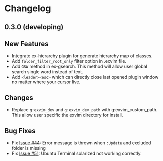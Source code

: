 # Changelog

## 0.3.0 (developing)

## New Features

 - Integrate ex-hierarchy plugin for generate hierarchy map of classes.
 - Add `folder_filter_root_only` filter option in .exvim file. 
 - Add `GSW` method in ex-gsearch. This method will allow user global search
   single word instead of text.
 - Add `<leader><esc>` which can directly close last opened plugin window no
   matter where your cursor live.

## Changes

 - Replace `g:exvim_dev` and `g:exvim_dev_path` with g:exvim_custom_path. This allow user specific the exvim directory for install. 

## Bug Fixes

 - Fix [Issue #44](https://github.com/exvim/main/issues/44): Error message is thrown when `:Update` and excluded folder is missing
 - Fix [Issue #51](https://github.com/exvim/main/issues/51): Ubuntu Terminal solarized not working correctly.
